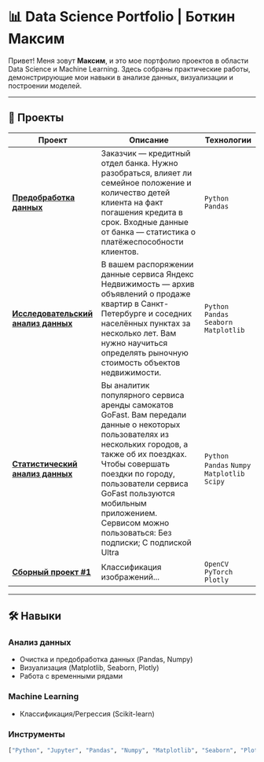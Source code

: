 # 📊 Data Science Portfolio | Боткин Максим

<!-- ![Header](https://via.placeholder.com/1920x300/2D3748/FFFFFF?text=Data+Science+Projects) -->

Привет! Меня зовут **Максим**, и это мое портфолио проектов в области Data Science и Machine Learning. Здесь собраны практические работы, демонстрирующие мои навыки в анализе данных, визуализации и построении моделей.

---

## 🧩 Проекты

| Проект | Описание | Технологии |
|--------|----------|------------|
| **[Предобработка данных]()** | Заказчик — кредитный отдел банка. Нужно разобраться, влияет ли семейное положение и количество детей клиента на факт погашения кредита в срок. Входные данные от банка — статистика о платёжеспособности клиентов. | `Python` `Pandas` |
| **[Исследовательский анализ данных]()** | В вашем распоряжении данные сервиса Яндекс Недвижимость — архив объявлений о продаже квартир в Санкт-Петербурге и соседних населённых пунктах за несколько лет. Вам нужно научиться определять рыночную стоимость объектов недвижимости. | `Python` `Pandas` `Seaborn` `Matplotlib` |
| **[Статистический анализ данных]()** | Вы аналитик популярного сервиса аренды самокатов GoFast. Вам передали данные о некоторых пользователях из нескольких городов, а также об их поездках. Чтобы совершать поездки по городу, пользователи сервиса GoFast пользуются мобильным приложением. Сервисом можно пользоваться: Без подписки; С подпиской Ultra | `Python` `Pandas` `Numpy` `Matplotlib` `Scipy`|
| **[Сборный проект #1]()** | Классификация изображений... | `OpenCV` `PyTorch` `Plotly` |

---

## 🛠 Навыки
### **Анализ данных**
- Очистка и предобработка данных (Pandas, Numpy)
- Визуализация (Matplotlib, Seaborn, Plotly)
- Работа с временными рядами

### **Machine Learning**
- Классификация/Регрессия (Scikit-learn)

### **Инструменты**
```python
["Python", "Jupyter", "Pandas", "Numpy", "Matplotlib", "Seaborn", "Plotly", "Scikit-learn"]
